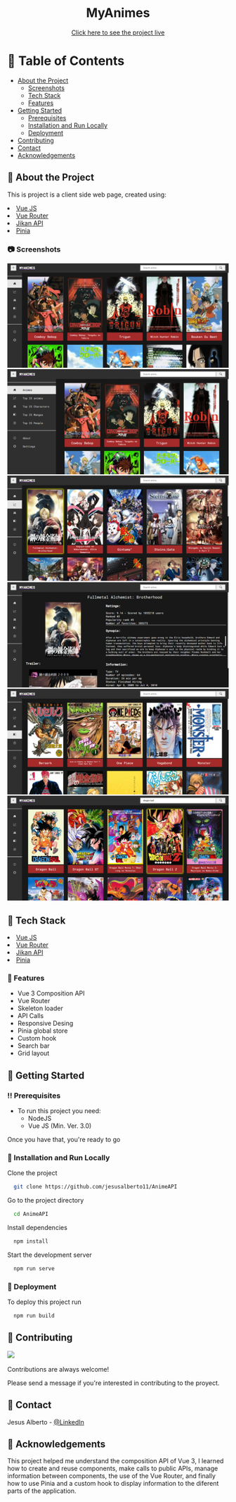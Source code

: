 <div align="center">
  <!-- <img src="src/assets/rick_morty_logo.png" alt="logo" width="300" height="auto" /> -->
  <h1>MyAnimes</h1>
  <a href="" target="_SEJ" rel="”noreferrer”"> Click here to see the project live</a>
</div>

<!-- Table of Contents -->
# :notebook_with_decorative_cover: Table of Contents

- [About the Project](#star2-about-the-project)
  * [Screenshots](#camera-screenshots)
  * [Tech Stack](#space_invader-tech-stack)
  * [Features](#dart-features)
- [Getting Started](#toolbox-getting-started)
  * [Prerequisites](#bangbang-prerequisites)  
  * [Installation and Run Locally](#running-installation-and-run-locally)
  * [Deployment](#triangular_flag_on_post-deployment)
- [Contributing](#wave-contributing)
- [Contact](#handshake-contact)
- [Acknowledgements](#gem-acknowledgements)


<!-- About the Project -->
## :star2: About the Project

This is project is a client side web page, created using:

<li><a href="https://es.vuejs.org/">Vue JS</a></li>
<li><a href="https://router.vuejs.org/">Vue Router</a></li>
<li><a href="https://docs.api.jikan.moe/#section/Information">Jikan API</a></li>
<li><a href="https://pinia.vuejs.org/">Pinia</a></li>

<!-- Screenshots -->
### :camera: Screenshots

<div align="center"> 
  <img src="https://github.com/jesusalberto11/AnimeAPI/blob/main/src/assets/my-animes-1.png" alt="Api_Image_1"/>
  <img src="https://github.com/jesusalberto11/AnimeAPI/blob/main/src/assets/my-animes-2.png" alt="Api_Image_2"/>
  <img src="https://github.com/jesusalberto11/AnimeAPI/blob/main/src/assets/my-animes-3.png" alt="Api_Image_3"/>
  <img src="https://github.com/jesusalberto11/AnimeAPI/blob/main/src/assets/my-animes-4.png" alt="Api_Image_4"/>
  <img src="https://github.com/jesusalberto11/AnimeAPI/blob/main/src/assets/my-animes-5.png" alt="Api_Image_5"/>
  <img src="https://github.com/jesusalberto11/AnimeAPI/blob/main/src/assets/my-animes-6.png" alt="Api_Image_6"/>
</div>

<!-- TechStack -->
## :space_invader: Tech Stack

<li><a href="https://es.vuejs.org/">Vue JS</a></li>
<li><a href="https://router.vuejs.org/">Vue Router</a></li>
<li><a href="https://docs.api.jikan.moe/#section/Information">Jikan API</a></li>
<li><a href="https://pinia.vuejs.org/">Pinia</a></li>

<!-- Features -->
### :dart: Features

- Vue 3 Composition API
- Vue Router
- Skeleton loader
- API Calls
- Responsive Desing
- Pinia global store
- Custom hook
- Search bar
- Grid layout

<!-- Getting Started -->
## 	:toolbox: Getting Started

<!-- Prerequisites -->
### :bangbang: Prerequisites

- To run this project you need:
  * NodeJS
  * Vue JS (Min. Ver. 3.0)

Once you have that, you're ready to go

<!-- Installation and Run Locally -->
### :running: Installation and Run Locally

Clone the project

```bash
  git clone https://github.com/jesusalberto11/AnimeAPI
```

Go to the project directory

```bash
  cd AnimeAPI
```

Install dependencies

```bash
  npm install
```

Start the development server

```bash
  npm run serve
```

<!-- Deployment -->
### :triangular_flag_on_post: Deployment

To deploy this project run

```bash
  npm run build
```

<!-- Contributing -->
## :wave: Contributing

<a href="https://github.com/Louis3797/awesome-readme-template/graphs/contributors">
  <img src="https://contrib.rocks/image?repo=Louis3797/awesome-readme-template" />
</a>


Contributions are always welcome!

Please send a message if you're interested in contributing to the proyect.

<!-- Contact -->
## :handshake: Contact

Jesus Alberto - [@LinkedIn](https://www.linkedin.com/in/jesus-alberto-morales-rico-7092a9227/)

<!-- Acknowledgments -->
## :gem: Acknowledgements

This project helped me understand the composition API of Vue 3, I learned how to create and reuse components, make calls to public APIs, manage information between components, the use of the Vue Router, and finally how to use Pinia and a custom hook to display information to the diferent parts of the application.
